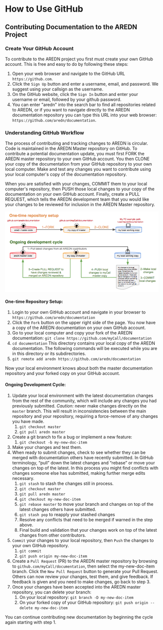 # How to Use GitHub
## Contributing Documentation to the AREDN Project


### Create Your GitHub Account

To contribute to the AREDN project you first must create your own GitHub account. This is free and easy to do by following these steps:

1. Open your web browser and navigate to the GitHub URL `https://github.com`.
2. Click the `Sign Up` button and enter a username, email, and password. We suggest using your callsign as the username.
3. On the GitHub website, click the `Sign In` button and enter your username or email, followed by your github password.
4. You can enter "aredn" into the search bar to find all repositories related to AREDN, or if you want to navigate directly to the AREDN documentation repository you can type this URL into your web browser: `https://github.com/aredn/documentation`.

### Understanding GitHub Workflow

The process of contributing and tracking changes to AREDN is circular. Code is maintained in the AREDN Master repository on GitHub. To contribute a potential documentation update, you must first FORK the AREDN master repository to your own GitHub account. You then CLONE your copy of the documentation from your GitHub repository to your own local computer. Make and test any changes you want to contribute using your local computer's copy of the documentation repository.

When you are satisfied with your changes, COMMIT them to your local computer's repository, then PUSH those local changes to your copy of the documentation on your own GitHub account. Finally, create a PULL REQUEST, which tells the AREDN development team that you would like your changes to be reviewed for inclusion in the AREDN Master repository.

![GitHub Workflow](_images/GitHub-docWorkflow.png)

#### One-time Repository Setup:

1. Login to your own GitHub account and navigate in your browser to `https://github.com/aredn/documentation`
2. Click the `Fork` button on the upper right side of the page.  You now have a copy of the AREDN documentation on your own GitHub account.
3. Go to your local computer and copy your fork of the AREDN documentation: `git clone https://github.com/myCall/documentation`
4. `cd documentation`  This directory contains your local copy of the AREDN documentation. The following commands will be executed while you are in this directory or its subdirectories.
5. `git remote add aredn https://github.com/aredn/documentation`  

Now your local environment knows about both the master documentation repository and your forked copy on your GitHub account.

#### Ongoing Development Cycle:

1. Update your local environment with the latest documentation changes from the rest of the community, which will include any changes you had previously submitted.  *Caution:*  never make changes directly on the `master` branch.  This will result in inconsistencies between the main repository and your repository, requiring a force-remove of any changes you have made.
	1. `git checkout master`
	2. `git pull aredn master`
2. Create a git branch to fix a bug or implement a new feature:
	1. `git checkout -b my-new-doc-item`
3. Make your changes and test them.
4. When ready to submit changes, check to see whether they can be merged with documentation others have recently submitted. In GitHub terminology, “pull” down the latest changes and “rebase” or move your changes on top of the latest. In this process you might find conflicts with changes someone else has submitted, making further merge edits necessary.
	1. `git stash` to stash the changes still in process.
	2. `git checkout master`
	3. `git pull aredn master`
	4. `git checkout my-new-doc-item`
	5. `git rebase master` to move your branch and changes on top of the latest changes others have submitted.
	6. `git stash pop` to reapply your stashed changes
	7. Resolve any conflicts that need to be merged if warned in the step above.
	8. Final build and validation that your changes work on top of the latest changes from other contributors.
5. `Commit` your changes to your local repository, then `Push` the changes to your own GitHub repository.
	1. `git commit`
	2. `git push origin my-new-doc-item`
6. Create a `Pull Request` (PR) to the AREDN master repository by browsing to `github.com/myCall/documentation`, then select the my-new-doc-item branch. Click the `New Pull Request` button to generate your Pull Request. Others can now review your changes, test them, and give feedback. If feedback is given and you need to make changes, go back to step 3.
7. Once your changes have been accepted into the AREDN master repository, you can delete your branch:
	1. On your local repository: `git branch -D my-new-doc-item`
	2. On your forked copy of your GitHub repository: `git push origin --delete my-new-doc-item`

You can continue contributing new documentation by beginning the cycle again starting with step 1.
